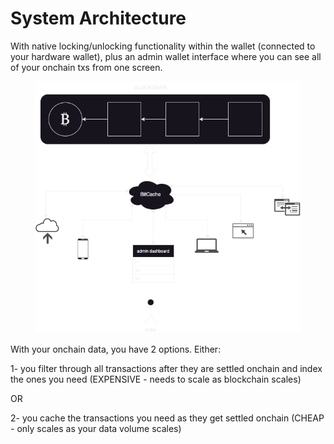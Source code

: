 # System Architecture





With native locking/unlocking functionality within the wallet (connected to your hardware wallet), plus an admin wallet interface where you can see all of your onchain txs from one screen.





<figure><img src="../.gitbook/assets/bitcache.drawio.png" alt="" width="476"><figcaption></figcaption></figure>







With your onchain data, you have 2 options. Either:

1- you filter through all transactions after they are settled onchain and index the ones you need (EXPENSIVE - needs to scale as blockchain scales)

OR

2- you cache the transactions you need as they get settled onchain (CHEAP - only scales as your data volume scales)
